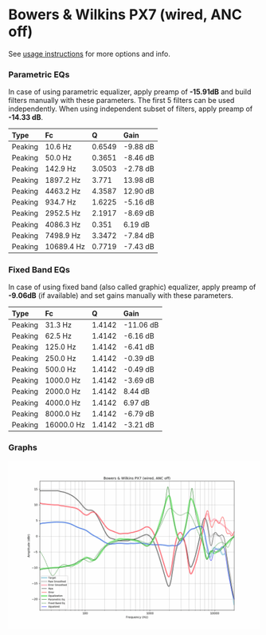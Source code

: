 # Bowers & Wilkins PX7 (wired, ANC off)
See [usage instructions](https://github.com/jaakkopasanen/AutoEq#usage) for more options and info.

### Parametric EQs
In case of using parametric equalizer, apply preamp of **-15.91dB** and build filters manually
with these parameters. The first 5 filters can be used independently.
When using independent subset of filters, apply preamp of **-14.33 dB**.

| Type    | Fc         |      Q | Gain     |
|:--------|:-----------|:-------|:---------|
| Peaking | 10.6 Hz    | 0.6549 | -9.88 dB |
| Peaking | 50.0 Hz    | 0.3651 | -8.46 dB |
| Peaking | 142.9 Hz   | 3.0503 | -2.78 dB |
| Peaking | 1897.2 Hz  | 3.771  | 13.98 dB |
| Peaking | 4463.2 Hz  | 4.3587 | 12.90 dB |
| Peaking | 934.7 Hz   | 1.6225 | -5.16 dB |
| Peaking | 2952.5 Hz  | 2.1917 | -8.69 dB |
| Peaking | 4086.3 Hz  | 0.351  | 6.19 dB  |
| Peaking | 7498.9 Hz  | 3.3472 | -7.84 dB |
| Peaking | 10689.4 Hz | 0.7719 | -7.43 dB |

### Fixed Band EQs
In case of using fixed band (also called graphic) equalizer, apply preamp of **-9.06dB**
(if available) and set gains manually with these parameters.

| Type    | Fc         |      Q | Gain      |
|:--------|:-----------|:-------|:----------|
| Peaking | 31.3 Hz    | 1.4142 | -11.06 dB |
| Peaking | 62.5 Hz    | 1.4142 | -6.16 dB  |
| Peaking | 125.0 Hz   | 1.4142 | -6.41 dB  |
| Peaking | 250.0 Hz   | 1.4142 | -0.39 dB  |
| Peaking | 500.0 Hz   | 1.4142 | -0.49 dB  |
| Peaking | 1000.0 Hz  | 1.4142 | -3.69 dB  |
| Peaking | 2000.0 Hz  | 1.4142 | 8.44 dB   |
| Peaking | 4000.0 Hz  | 1.4142 | 6.97 dB   |
| Peaking | 8000.0 Hz  | 1.4142 | -6.79 dB  |
| Peaking | 16000.0 Hz | 1.4142 | -3.21 dB  |

### Graphs
![](./Bowers%20&%20Wilkins%20PX7%20(wired,%20ANC%20off).png)